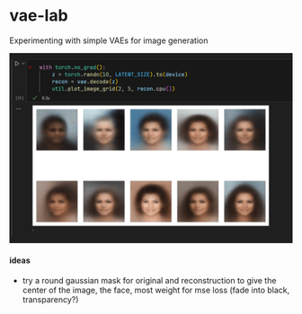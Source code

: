 # vae-lab
Experimenting with simple VAEs for image generation

![random latent sampling example](public/random_latent_sampling.png)

#### ideas

- try a round gaussian mask for original and reconstruction to give the center
  of the image, the face, most weight for mse loss (fade into black, transparency?)